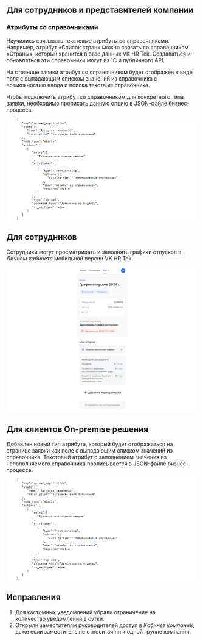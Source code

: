 ## **Для сотрудников и представителей компании**
### **Атрибуты со справочниками**

Научились связывать текстовые атрибуты со справочниками. Например, атрибут «Список стран» можно связать со справочником «Страны», который хранится в базе данных VK HR Tek. Создаваться и обновляться эти справочники могут из 1С и публичного API.

На странице заявки атрибут со справочником будет отображен в виде поля с выпадающим списком значений из справочника с возможностью ввода и поиска текста из справочника.

Чтобы подключить атрибут со справочником для конкретного типа заявки, необходимо прописать данную опцию в JSON-файле бизнес-процесса.

![](./assets/Screenshot_78.png)

## **Для сотрудников**
Сотрудники могут просматривать и заполнять графики отпусков в *Личном кабинете* мобильной версии VK HR Tek.

![](./assets/4.png)

## **Для клиентов On-premise решения**
Добавлен новый тип атрибута, который будет отображаться на странице заявки как поле с выпадающим списком значений из справочника. Текстовый атрибут с заполнением значения из непополняемого справочника прописывается в JSON-файле бизнес-процесса.

![](./assets/Screenshot_78.png)

## **Исправления**
1. Для кастомных уведомлений убрали ограничение на количество уведомлений в сутки.
1. Открыли заместителям руководителей доступ в *Кабинет компании*, даже если заместитель не относится ни к одной группе компании.


